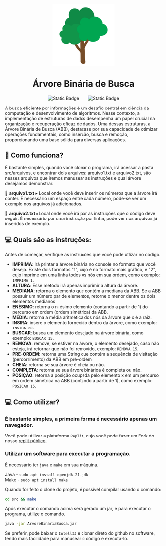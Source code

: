<p align="center">
<img align="center" width="200" height="200" src="/src/arquivos/arvore2.png">
<p/>
<h1 align="center">Árvore Binária de Busca</h1> 
<p align="center">
<img alt="Static Badge" src="https://img.shields.io/badge/Java-%23177015?style=for-the-badge&logo=intellijidea&label=Linguagem"> <spam>ㅤㅤ</spam><img alt="Static Badge" src="https://img.shields.io/badge/UFRN--IMD-%23177015?style=for-the-badge&logo=unlicense&label=Licen%C3%A7a">
</p>
A busca eficiente por informações é um desafio central em ciência da computação e desenvolvimento de algoritmos. Nesse contexto, a implementação de estruturas de dados desempenha um papel crucial na organização e recuperação eficaz de dados. Uma dessas estruturas, a Árvore Binária de Busca (ABB), destacase por sua capacidade de otimizar operações fundamentais, como inserção, busca e remoção, proporcionando uma base sólida para diversas aplicações. 

## 🤔 Como funciona?
</p>É bastante simples, quando você clonar o programa, irá acessar a pasta src/arquivos, e encontrar dois arquivos: arquivo1.txt e arquivo2.txt, são nesses arquivos que iremos manusear as instruções e qual árvore desejamos demonstrar.  </p>  

<p> 📁 <b>arquivo1.txt</b> ▸ Local onde você deve inserir os números que a árvore irá conter. É necessário um espaço entre cada número, pode-se ver um exemplo nos arquivos já adicionados.<br />

<p> 📁 <b>arquivo2.txt</b> ▸Local onde você irá por as instruções que o código deve seguir. É necessário por uma instrução por linha, pode ver nos arquivos já inseridos de exemplo.<br />

 
## 💻 Quais são as instruções:

Antes de começar, verifique as instruções que você pode utlizar no código.

*  <b>IMPRIMA</b>: Irá printar a árvore binária no console no formato que você deseja. Existe dois formatos "1", cujo é no formato mais gráfico, e "2", cujo imprime em uma linha todos os nós em sua ordem, como exemplo: `IMPRIMA 1`.
*  <b>ALTURA</b>: Esse metódo irá apenas imprimir a altura da árvore.
*  <b>MEDIANA</b>: retorna o elemento que contém a mediana da ABB. Se a ABB possuir um número par de elementos, retorne o menor dentre os dois elementos medianos
*  <b>ENÉSIMO</b>: retorna o n-ésimo elemento (contando a partir de 1) do percurso em ordem (ordem simétrica) da ABB.
*  <b>MÉDIA</b>: retorna a média aritmética dos nós da árvore que x é a raiz.
*  <b>INSIRA</b>: insere o elemento fornecido dentro da árvore, como exemplo: `INSIRA 20`.
*  <b>BUSCAR</b>: busca um elemento desejado na árvore binária, como exemplo: `BUSCAR 15`.
*  <b>REMOVA</b>: remove, se estiver na árvore, o elemento desejado, caso não esteja, irá retornar que não foi removido, exemplo: `REMOVA 15`.
*  <b>PRE-ORDEM</b>: retorna uma String que contém a sequência de visitação (percorrimento) da ABB em pré-ordem
*  <b>CHEIA</b>: retorna se sua árvore é cheia ou não.
*  <b>COMPLETA</b>: retorna se sua árvore binárioa é completa ou não.
*  <b>POSIÇÃO</b>: retorna a posição ocupada pelo elemento x em um percurso em ordem simétrica na ABB (contando a partir de 1), como exemplo: `POSICAO 15`.

## 💻 Como utilizar?

### É bastante simples, a primeira forma é necessário apenas um navegador.  
Você pode utilizar a plataforma `Replit`, cujo você pode fazer um Fork do nosso <a href="https://replit.com/@Gustavo8911/ABB-1">replit público</a>.

### Utilizar um software para executar a programação.  
É necessário ter `java` e `make` em sua máquina.  

Java - `sudo apt install openjdk-21-jdk`  
Make - `sudo apt install make`

Quando for feito o clone do projeto, é possível compilar usando o comando:  
```bash
cd src && make
```
Após executar o comando acima será gerado um jar, e para executar o programa, utilize o comando.
```bash
java -jar ArvoreBinariaBusca.jar
```
Se preferir, pode baixar o `IntellIJ` e clonar direto do github no software, tendo mais facilidade para manusear o código e executa-lo.  
